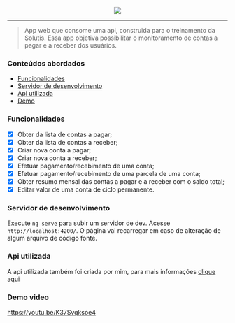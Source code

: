 <p align="center">
  <img src="https://raw.githubusercontent.com/CorreiaEduardo/projeto-solutis-app/master/readme-header-img.png"/>
</p>
<hr/>
<blockquote>
App web que consome uma api, construida para o treinamento da Solutis. Essa app objetiva possibilitar o monitoramento de contas a pagar e a receber dos usuários.
</blockquote>

### Conteúdos abordados
* [Funcionalidades](#Funcionalidades)
* [Servidor de desenvolvimento](#Servidor)
* [Api utilizada](#Api)
* [Demo](#Demo)

### <a name="Funcionalidades"></a>Funcionalidades
- [x] Obter da lista de contas a pagar;
- [x] Obter da lista de contas a receber;
- [x] Criar nova conta a pagar;
- [x] Criar nova conta a receber;
- [x] Efetuar pagamento/recebimento de uma conta;
- [x] Efetuar pagamento/recebimento de uma parcela de uma conta;
- [x] Obter resumo mensal das contas a pagar e a receber com o saldo total;
- [x] Editar valor de uma conta de ciclo permanente.

### <a name="Servidor"></a> Servidor de desenvolvimento

Execute `ng serve` para subir um servidor de dev. Acesse `http://localhost:4200/`. O página vai recarregar em caso de alteração de algum arquivo de código fonte.  

### <a name="Api"></a> Api utilizada
A api utilizada também foi criada por mim, para mais informações <a href="https://github.com/CorreiaEduardo/projeto-solutis-api">clique aqui</a>
  
### <a name="Demo"></a> Demo video
https://youtu.be/K37Svqksoe4
